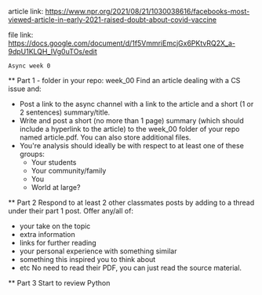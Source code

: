article link: https://www.npr.org/2021/08/21/1030038616/facebooks-most-viewed-article-in-early-2021-raised-doubt-about-covid-vaccine

file link: https://docs.google.com/document/d/1f5VmmriEmcjGx6PKtvRQ2X_a-9dpU1KLQH_IVg0uTOs/edit

~~~~~~~~~~~~~~~
Async week 0
~~~~~~~~~~~~~~~~
** Part 1 - folder in your repo: week_00
Find an article dealing with a CS issue and:
- Post a link to the async channel with a link to the article and a
  short (1 or 2 sentences) summary/title.
- Write and post a short (no more than 1 page) summary (which should include a hyperlink to
  the article) to the week_00 folder of your repo named
  article.pdf. You can also store additional files.
- You're analysis should ideally be with respect to at least one of
  these groups:
  - Your students
  - Your community/family
  - You
  - World at large?

** Part 2
Respond to at least 2 other classmates posts by adding to a thread
under their part 1 post.
Offer any/all of:
- your take on the topic
- extra information
- links for further reading
- your personal experience with something similar
- something this inspired you to think about
- etc
  No need to read their PDF, you can just read the source material.

** Part 3
Start to review Python